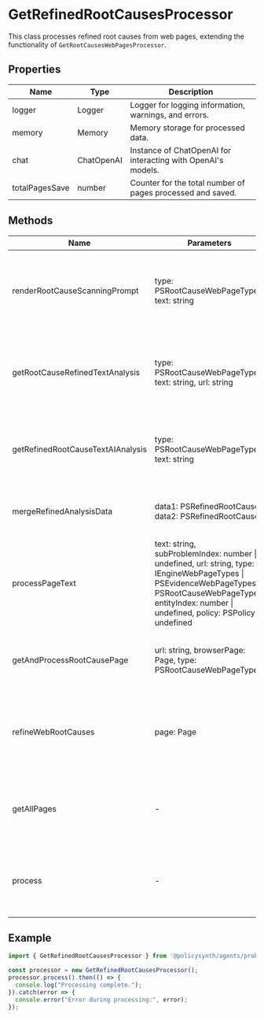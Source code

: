 # GetRefinedRootCausesProcessor

This class processes refined root causes from web pages, extending the functionality of `GetRootCausesWebPagesProcessor`.

## Properties

| Name          | Type   | Description               |
|---------------|--------|---------------------------|
| logger        | Logger | Logger for logging information, warnings, and errors. |
| memory        | Memory | Memory storage for processed data. |
| chat          | ChatOpenAI | Instance of ChatOpenAI for interacting with OpenAI's models. |
| totalPagesSave| number | Counter for the total number of pages processed and saved. |

## Methods

| Name                                  | Parameters                                                                 | Return Type            | Description                                                                 |
|---------------------------------------|----------------------------------------------------------------------------|------------------------|-----------------------------------------------------------------------------|
| renderRootCauseScanningPrompt         | type: PSRootCauseWebPageTypes, text: string                                | SystemMessage[]        | Renders the prompt for scanning root causes based on the type and text.     |
| getRootCauseRefinedTextAnalysis       | type: PSRootCauseWebPageTypes, text: string, url: string                   | Promise<PSRefinedRootCause[]> | Analyzes text for refined root causes and updates memory with results.     |
| getRefinedRootCauseTextAIAnalysis     | type: PSRootCauseWebPageTypes, text: string                                | Promise<PSRefinedRootCause[]> | Gets AI analysis for refined root causes from the provided text.           |
| mergeRefinedAnalysisData              | data1: PSRefinedRootCause, data2: PSRefinedRootCause                       | PSRefinedRootCause     | Merges two refined root cause data objects into one.                        |
| processPageText                       | text: string, subProblemIndex: number \| undefined, url: string, type: IEngineWebPageTypes \| PSEvidenceWebPageTypes \| PSRootCauseWebPageTypes, entityIndex: number \| undefined, policy: PSPolicy \| undefined | Promise<PSRefinedRootCause[]> | Processes the text of a page for refined root causes.                       |
| getAndProcessRootCausePage            | url: string, browserPage: Page, type: PSRootCauseWebPageTypes              | Promise<boolean>       | Processes a specific root cause page based on the URL and type.             |
| refineWebRootCauses                   | page: Page                                                                 | Promise<void>          | Refines root causes from web pages using a browser page instance.           |
| getAllPages                           | -                                                                          | Promise<void>          | Launches a browser to refine root causes from all relevant web pages.       |
| process                               | -                                                                          | Promise<void>          | Main processing method to refine root causes from web pages.                |

## Example

```typescript
import { GetRefinedRootCausesProcessor } from '@policysynth/agents/problems/web/getRefinedRootCauses.js';

const processor = new GetRefinedRootCausesProcessor();
processor.process().then(() => {
  console.log("Processing complete.");
}).catch(error => {
  console.error("Error during processing:", error);
});
```